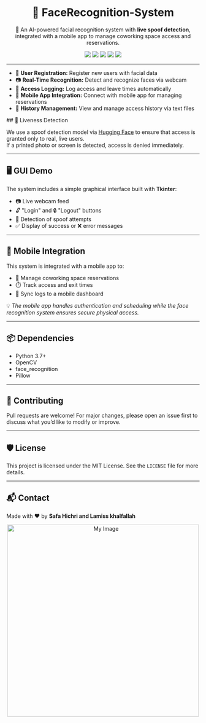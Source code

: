 <h1 align="center">🧠 FaceRecognition-System</h1>
<p align="center">
  🔐 An AI-powered facial recognition system with <strong>live spoof detection</strong>, 
  integrated with a mobile app to manage coworking space access and reservations.
</p>

<p align="center">
  <img src="https://img.shields.io/badge/Python-3.7%2B-blue?logo=python">
  <img src="https://img.shields.io/badge/OpenCV-4.x-red?logo=opencv">
  <img src="https://img.shields.io/badge/face_recognition-Yes-brightgreen">
  <img src="https://img.shields.io/badge/Mobile%20App-Integrated-orange?logo=android">
  <img src="https://img.shields.io/badge/License-MIT-lightgrey?logo=license">
</p>

---
<ul>
  <li>🔐 <strong>User Registration:</strong> Register new users with facial data</li>
  <li>📷 <strong>Real-Time Recognition:</strong> Detect and recognize faces via webcam</li>
  <li>📅 <strong>Access Logging:</strong> Log access and leave times automatically</li>
  <li>📱 <strong>Mobile App Integration:</strong> Connect with mobile app for managing reservations</li>
  <li>📝 <strong>History Management:</strong> View and manage access history via text files</li>
</ul>
## 🔐 Liveness Detection

We use a spoof detection model via <a href="https://huggingface.co/" target="_blank">Hugging Face</a> to ensure that access is granted only to real, live users.  
If a printed photo or screen is detected, access is denied immediately.

---

## 🖥️ GUI Demo

The system includes a simple graphical interface built with <strong>Tkinter</strong>:

- 📷 Live webcam feed  
- 🔓 "Login" and 🔒 "Logout" buttons  
- 🛑 Detection of spoof attempts  
- ✅ Display of success or ❌ error messages  

---

## 📱 Mobile Integration

This system is integrated with a mobile app to:

- 🏢 Manage coworking space reservations  
- ⏱️ Track access and exit times  
- 🔄 Sync logs to a mobile dashboard  

💡 <em>The mobile app handles authentication and scheduling while the face recognition system ensures secure physical access.</em>

---

## 📦 Dependencies

- Python 3.7+  
- OpenCV  
- face_recognition  
- Pillow  

---

## 🤝 Contributing

Pull requests are welcome! For major changes, please open an issue first to discuss what you’d like to modify or improve.

---

## 🛡️ License

This project is licensed under the MIT License. See the `LICENSE` file for more details.

---

## 📬 Contact

Made with ❤️ by <strong>Safa Hichri and Lamiss khalfallah </strong><br>
<div align="center">
  <img src="" alt="My Image" width="500"/>
</div>

